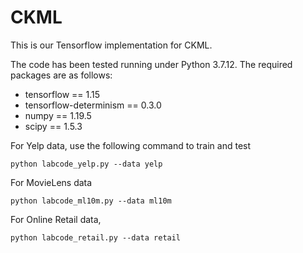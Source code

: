 # CKML
This is our Tensorflow implementation for CKML.

The code has been tested running under Python 3.7.12. The required packages are as follows:
- tensorflow == 1.15
- tensorflow-determinism == 0.3.0
- numpy == 1.19.5
- scipy == 1.5.3


For Yelp data, use the following command to train and test
```
python labcode_yelp.py --data yelp
```

For MovieLens data
```
python labcode_ml10m.py --data ml10m
```


For Online Retail data, 
```
python labcode_retail.py --data retail
```
